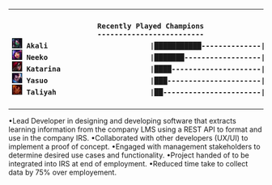 <table><tr></tr><tr><th><pre>Recently Played Champions
-------------------------
<img src='square_champs/Akali.png' alt='drawing' width='20'/> Akali                        |███████████--------------|  40.00%
<img src='square_champs/Neeko.png' alt='drawing' width='20'/> Neeko                        |███████------------------|  25.00%
<img src='square_champs/Katarina.png' alt='drawing' width='20'/> Katarina                     |████---------------------|  15.00%
<img src='square_champs/Yasuo.png' alt='drawing' width='20'/> Yasuo                        |███----------------------|  10.00%
<img src='square_champs/Taliyah.png' alt='drawing' width='20'/> Taliyah                      |██-----------------------|   5.00%
</pre></th><th><pre>Most Played
-----------
<img align='center' src='loading_images/Akali_9.png' alt='drawing' height='130'/>
</pre></th></tr></table>








•Lead Developer in designing and developing software that extracts learning information from the company LMS using a REST API to format and use in the company IRS.
•Collaborated with other developers (UX/UI) to implement a proof of concept.
•Engaged with management stakeholders to determine desired use cases and functionality.
•Project handed of to be integrated into IRS at end of employment.
•Reduced time take to collect data by 75% over employement.
